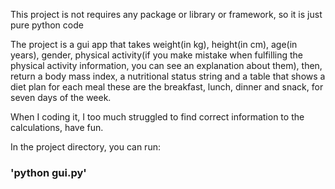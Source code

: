 This project is not requires any package or library or framework, so it is just pure python code

The project is a gui app that takes weight(in kg), height(in cm), age(in years), gender, 
physical activity(if you make mistake when fulfilling the physical activity information, you can see an explanation about them), 
then, return a body mass index, a nutritional status string and a table that shows a diet plan for each meal these are the breakfast, lunch, dinner and snack,
for seven days of the week.

When I coding it, I too much struggled to find correct information to the calculations, have fun. 

In the project directory, you can run: 

### 'python gui.py' 

